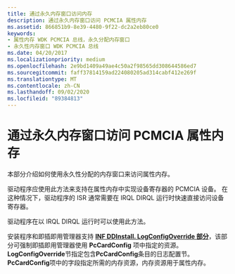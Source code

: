```yaml
---
title: 通过永久内存窗口访问内存
description: 通过永久内存窗口访问 PCMCIA 属性内存
ms.assetid: 866851b9-8e39-4480-9f22-dc2a2eb80ce0
keywords:
- 属性内存 WDK PCMCIA 总线，永久分配内存窗口
- 永久性内存窗口 WDK PCMCIA 总线
ms.date: 04/20/2017
ms.localizationpriority: medium
ms.openlocfilehash: 2e9bd1409a49ae4c50a2f98565dd308644586ed7
ms.sourcegitcommit: faff37814159ad224080205ad314cabf412e269f
ms.translationtype: MT
ms.contentlocale: zh-CN
ms.lasthandoff: 09/02/2020
ms.locfileid: "89384813"
---
```

# <a name="access-pcmcia-attribute-memory-through-a-permanent-memory-window"></a>通过永久内存窗口访问 PCMCIA 属性内存





本部分介绍如何使用永久性分配的内存窗口来访问属性内存。

驱动程序应使用此方法来支持在属性内存中实现设备寄存器的 PCMCIA 设备。 在这种情况下，驱动程序的 ISR 通常需要在 IRQL DIRQL 运行时快速直接访问设备寄存器。

驱动程序在以 IRQL DIRQL 运行时可以使用此方法。

安装程序和即插即用管理器支持 [**INF DDInstall. LogConfigOverride 部分**](../install/inf-ddinstall-logconfigoverride-section.md)，该部分可强制即插即用管理器使用 **PcCardConfig** 项中指定的资源。 **LogConfigOverride**节指定包含**PcCardConfig**条目的日志配置节。 **PcCardConfig**项中的字段指定所需的内存资源，内存资源用于属性内存。

 

